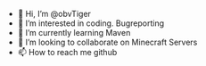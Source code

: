 - 👋 Hi, I’m @obvTiger
- 👀 I’m interested in coding. Bugreporting
- 🌱 I’m currently learning Maven
- 💞️ I’m looking to collaborate on Minecraft Servers
- 📫 How to reach me github
